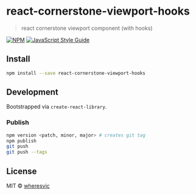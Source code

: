 # react-cornerstone-viewport-hooks

> react cornerstone viewport component (with hooks)

[![NPM](https://img.shields.io/npm/v/react-cornerstone-viewport-hooks.svg)](https://www.npmjs.com/package/react-cornerstone-viewport-hooks) [![JavaScript Style Guide](https://img.shields.io/badge/code_style-standard-brightgreen.svg)](https://standardjs.com)

## Install

```bash
npm install --save react-cornerstone-viewport-hooks
```

## Development

Bootstrapped via `create-react-library`.

### Publish

```bash
npm version <patch, minor, major> # creates git tag
npm publish
git push
git push --tags
```

## License

MIT © [wheresvic](https://github.com/wheresvic)
